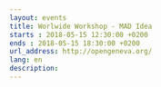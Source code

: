 ```yaml
---
layout: events
title: Worlwide Workshop - MAD Idea
starts : 2018-05-15 12:30:00 +0200
ends : 2018-05-15 18:30:00 +0200
url_address: http://opengeneva.org/
lang: en
description:
---
```


